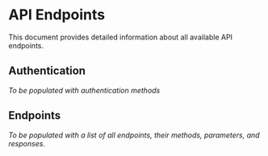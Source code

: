 # API Endpoints

This document provides detailed information about all available API endpoints.

## Authentication
_To be populated with authentication methods_

## Endpoints
_To be populated with a list of all endpoints, their methods, parameters, and responses._
